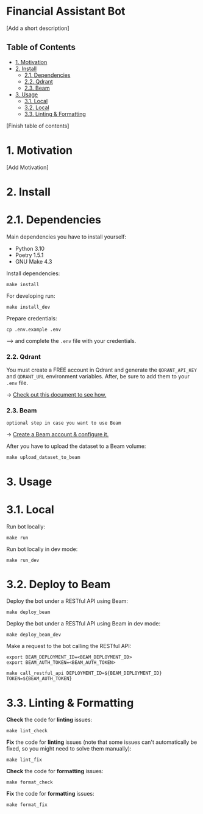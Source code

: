 # Financial Assistant Bot

[Add a short description]

## Table of Contents

- [1. Motivation](#1-motivation)
- [2. Install](#2-install)
    - [2.1. Dependencies](#21-dependencies)
    - [2.2. Qdrant](#21-qdrant)
    - [2.3. Beam](#21-beam)
- [3. Usage](#3-usage)
    - [3.1. Local](#31-local)
    - [3.2. Local](#32-deploy-to-beam)
    - [3.3. Linting & Formatting](#34-linting--formatting)

[Finish table of contents]


# 1. Motivation

[Add Motivation]


# 2. Install 

# 2.1. Dependencies

Main dependencies you have to install yourself:
* Python 3.10
* Poetry 1.5.1
* GNU Make 4.3


Install dependencies:
```shell
make install
```

For developing run:
```shell
make install_dev
```

Prepare credentials:
```shell
cp .env.example .env
```
--> and complete the `.env` file with your credentials.

### 2.2. Qdrant

You must create a FREE account in Qdrant and generate the `QDRANT_API_KEY` and `QDRANT_URL` environment variables. After, be sure to add them to your `.env` file.

-> [Check out this document to see how.](https://qdrant.tech/documentation/cloud/authentication/?utm_source=thepauls&utm_medium=partner&utm_content=github)


### 2.3. Beam
`optional step in case you want to use Beam` 

-> [Create a Beam account & configure it.](https://www.beam.cloud?utm_source=thepauls&utm_medium=partner&utm_content=github)

After you have to upload the dataset to a Beam volume:
```shell
make upload_dataset_to_beam
```


# 3. Usage

# 3.1. Local

Run bot locally:
```shell
make run
```

Run bot locally in dev mode:
```shell
make run_dev
```

# 3.2. Deploy to Beam

Deploy the bot under a RESTful API using Beam:
```shell
make deploy_beam
```

Deploy the bot under a RESTful API using Beam in dev mode:
```shell
make deploy_beam_dev
```

Make a request to the bot calling the RESTful API:
```shell
export BEAM_DEPLOYMENT_ID=<BEAM_DEPLOYMENT_ID>
export BEAM_AUTH_TOKEN=<BEAM_AUTH_TOKEN>

make call_restful_api DEPLOYMENT_ID=${BEAM_DEPLOYMENT_ID} TOKEN=${BEAM_AUTH_TOKEN} 
```

# 3.3. Linting & Formatting

**Check** the code for **linting** issues:
```shell
make lint_check
```

**Fix** the code for **linting** issues (note that some issues can't automatically be fixed, so you might need to solve them manually):
```shell
make lint_fix
```

**Check** the code for **formatting** issues:
```shell
make format_check
```

**Fix** the code for **formatting** issues:
```shell
make format_fix
```